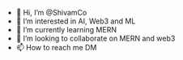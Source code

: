 - 👋 Hi, I’m @ShivamCo
- 👀 I’m interested in AI, Web3 and ML
- 🌱 I’m currently learning MERN
- 💞️ I’m looking to collaborate on MERN and web3
- 📫 How to reach me DM



<!---
ShivamCo/ShivamCo is a ✨ special ✨ repository because its `README.md` (this file) appears on your GitHub profile.
You can click the Preview link to take a look at your changes.
--->
